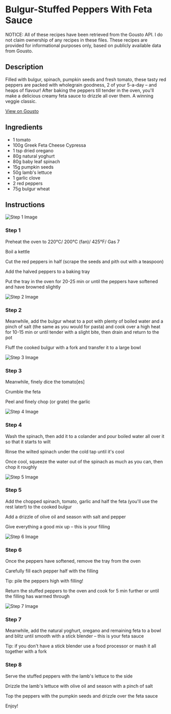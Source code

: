# Bulgur-Stuffed Peppers With Feta Sauce

NOTICE: All of these recipes have been retrieved from the Gousto API. I do not claim ownership of any recipes in these files. These recipes are provided for informational purposes only, based on publicly available data from Gousto.

## Description

Filled with bulgur, spinach, pumpkin seeds and fresh tomato, these tasty red peppers are packed with wholegrain goodness, 2 of your 5-a-day – and heaps of flavour! After baking the peppers till tender in the oven, you'll make a delicious creamy feta sauce to drizzle all over them. A winning veggie classic.

[View on Gousto](https://www.gousto.co.uk/recipes/cookbook/bulgur-stuffed-peppers-with-feta-sauce)

## Ingredients

- 1 tomato
- 100g Greek Feta Cheese Cypressa
- 1 tsp dried oregano
- 80g natural yoghurt
- 80g baby leaf spinach
- 15g pumpkin seeds
- 50g lamb's lettuce
- 1 garlic clove
- 2 red peppers
- 75g bulgur wheat

## Instructions

![Step 1 Image](https://production-media.gousto.co.uk/cms/recipe-step-image/1642.-step-1-x200.jpg)

### Step 1

Preheat the oven to 220°C/ 200°C (fan)/ 425°F/ Gas 7


Boil a kettle


Cut the red peppers in half (scrape the seeds and pith out with a teaspoon) 


Add the halved peppers to a baking tray


Put the tray in the oven for 20-25 min or until the peppers have softened and have browned slightly

![Step 2 Image](https://production-media.gousto.co.uk/cms/recipe-step-image/1642.-step-2-x200.jpg)

### Step 2

Meanwhile, add the bulgur wheat to a pot with plenty of boiled water and a pinch of salt (the same as you would for pasta) and cook over a high heat for 10-15 min or until tender with a slight bite, then drain and return to the pot


<span class="text-highlight">Fluff the cooked</span> bulgur with a fork and transfer<span class="text-highlight"> it</span> to a large bowl

![Step 3 Image](https://production-media.gousto.co.uk/cms/recipe-step-image/1642.-step-3-x200.jpg)

### Step 3

Meanwhile, finely dice the tomato<span class="text-danger">[es]</span>


<span class="text-highlight">Crumble the feta</span>


<span class="text-highlight">Peel and finely chop (or grate) the garlic</span>

![Step 4 Image](https://production-media.gousto.co.uk/cms/recipe-step-image/1642.-step-4-x200.jpg)

### Step 4

Wash the spinach, then add it to a colander and pour boiled water all over it so that it starts to wilt


Rinse the wilted spinach under the cold tap until it's cool


Once cool, squeeze the water out of the spinach as much as you can, then chop it roughly

![Step 5 Image](https://production-media.gousto.co.uk/cms/recipe-step-image/1642.-step-5-x200.jpg)

### Step 5

Add the chopped spinach, tomato, garlic and <span class="text-highlight">half the</span> feta (you'll use the rest later!) to the cooked bulgur


Add a drizzle of olive oil and season with salt and pepper


Give everything a good mix up <span class="text-highlight">–</span> this is your filling

![Step 6 Image](https://production-media.gousto.co.uk/cms/recipe-step-image/1642.-step-6-x200.jpg)

### Step 6

Once the peppers have softened, remove the tray from the oven


Carefully fill each pepper half with the filling


Tip: pile the peppers high with filling!


Return the stuffed peppers to the oven and cook for 5 min further or until the filling has <span class="text-highlight">warmed</span> through

![Step 7 Image](https://production-media.gousto.co.uk/cms/recipe-step-image/1642.-step-7-x200.jpg)

### Step 7

Meanwhile, add the natural yoghurt, oregano and remaining<span class="text-highlight"> feta</span> to a bowl and blitz until smooth with a stick blender – this is your feta sauce


Tip: if you don't have a stick blender use a food processor or mash it all together with a fork

### Step 8

Serve the stuffed peppers with the lamb's lettuce<span class="text-highlight"> to the</span> side


Drizzle the <span class="text-highlight">lamb's lettuce</span> with olive oil and <span class="text-highlight">season with</span> a pinch of salt


Top the peppers with the pumpkin seeds and drizzle over the feta sauce


Enjoy!

